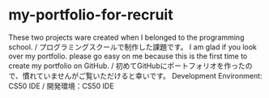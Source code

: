 # my-portfolio-for-recruit
These two projects ware created when I belonged to the programming school. / プログラミングスクールで制作した課題です。
I am glad if you look over my portfolio. please go easy on me because this is the first time to create my portfolio on GitHub. / 初めてGitHubにポートフォリオを作ったので、慣れていませんがご覧いただけると幸いです。
Development Environment: CS50 IDE / 開発環境：CS50 IDE
